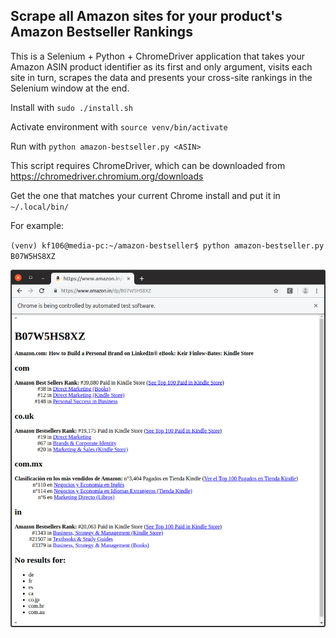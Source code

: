 ## Scrape all Amazon sites for your product's Amazon Bestseller Rankings

This is a Selenium + Python + ChromeDriver application that takes your Amazon ASIN product identifier as its first and only argument, visits each site in turn, scrapes the data and presents your cross-site rankings in the Selenium window at the end.

Install with `sudo ./install.sh`

Activate environment with `source venv/bin/activate`

Run with `python amazon-bestseller.py <ASIN>`

This script requires ChromeDriver, which can be downloaded from https://chromedriver.chromium.org/downloads

Get the one that matches your current Chrome install and put it in `~/.local/bin/`

For example:

`(venv) kf106@media-pc:~/amazon-bestseller$ python amazon-bestseller.py B07W5HS8XZ`

![Screenshot](docs/img/screenshot.png)
